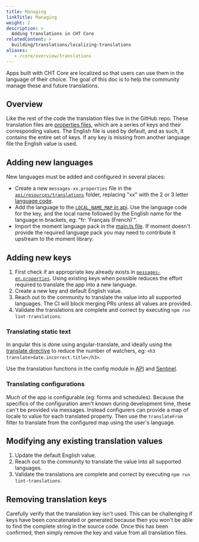 ```yaml
---
title: Managing
linkTitle: Managing
weight: 2
description: >
  Adding translations in CHT Core
relatedContent: >  
  building/translations/localizing-translations
aliases:
   - /core/overview/translations
---
```


Apps built with CHT Core are localized so that users can use them in the language of their choice. The goal of this doc is to help the community manage these and future translations.

## Overview

Like the rest of the code the translation files live in the GitHub repo. These translation files are [properties files](https://en.wikipedia.org/wiki/.properties), which are a series of keys and their corresponding values. The English file is used by default, and as such, it contains the entire set of keys. If any key is missing from another language file the English value is used.

## Adding new languages

New languages must be added and configured in several places:

- Create a new `messages-xx.properties` file in the [`api/resources/translations`](https://github.com/medic/cht-core/tree/master/api/resources/translations) folder, replacing "xx" with the 2 or 3 letter [language code](https://en.wikipedia.org/wiki/List_of_ISO_639_language_codes).
- Add the language to the [`LOCAL_NAME_MAP` in api](https://github.com/medic/cht-core/blob/e6d184946affc62773d569168216a5b913f38a30/api/src/translations.js#L17). Use the language code for the key, and the local name followed by the English name for the language in brackets, eg: "fr: 'Français (French)'".
- Import the moment language pack in the [main.ts file](https://github.com/medic/cht-core/blob/e6d184946affc62773d569168216a5b913f38a30/webapp/src/ts/main.ts#L23). If moment doesn't provide the required language pack you may need to contribute it upstream to the moment library.

## Adding new keys

1. First check if an appropriate key already exists in [`messages-en.properties`](https://github.com/medic/cht-core/blob/master/api/resources/translations/messages-en.properties). Using existing keys when possible reduces the effort required to translate the app into a new language.
2. Create a new key and default English value.
3. Reach out to the community to translate the value into all supported languages. The CI will block merging PRs unless all values are provided.
4. Validate the translations are complete and correct by executing `npm run lint-translations`.

### Translating static text

In angular this is done using angular-translate, and ideally using the [translate directive](http://angular-translate.github.io/docs/#/guide/05_using-translate-directive) to reduce the number of watchers, eg: `<h3 translate>date.incorrect.title</h3>`.

Use the translation functions in the config module in [API](https://github.com/medic/cht-core/blob/e6d184946affc62773d569168216a5b913f38a30/api/src/config.js#L72) and [Sentinel](https://github.com/medic/cht-core/blob/e6d184946affc62773d569168216a5b913f38a30/sentinel/src/config.js#L88).

### Translating configurations

Much of the app is configurable (eg: forms and schedules). Because the specifics of the configuration aren't known during development time, these can't be provided via messages. Instead configurers can provide a map of locale to value for each translated property. Then use the `translateFrom` filter to translate from the configured map using the user's language.

## Modifying any existing translation values

1. Update the default English value.
2. Reach out to the community to translate the value into all supported languages.
3. Validate the translations are complete and correct by executing `npm run lint-translations`.

## Removing translation keys

Carefully verify that the translation key isn't used. This can be challenging if keys have been concatenated or generated because then you won't be able to find the complete string in the source code. Once this has been confirmed, then simply remove the key and value from all translation files.
